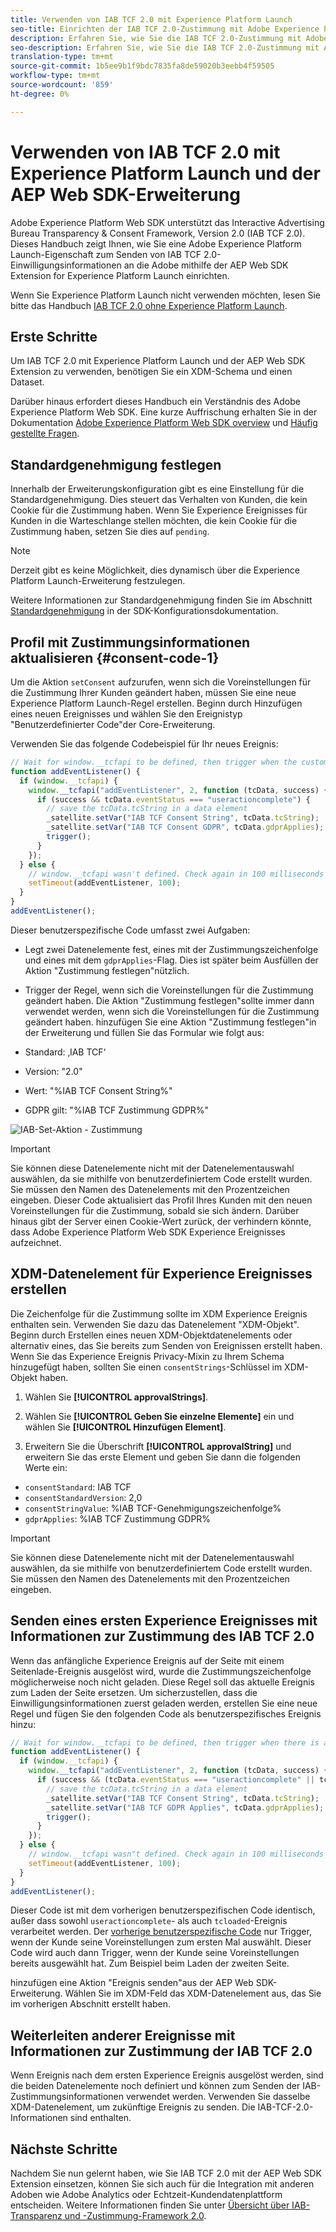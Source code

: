 ```yaml
---
title: Verwenden von IAB TCF 2.0 mit Experience Platform Launch
seo-title: Einrichten der IAB TCF 2.0-Zustimmung mit Adobe Experience Platform Launch und Adobe Experience Platform Web SDK
description: Erfahren Sie, wie Sie die IAB TCF 2.0-Zustimmung mit Adobe Experience Platform Launch und Adobe Experience Platform Web SDK einrichten.
seo-description: Erfahren Sie, wie Sie die IAB TCF 2.0-Zustimmung mit Adobe Experience Platform Launch und Adobe Experience Platform Web SDK einrichten.
translation-type: tm+mt
source-git-commit: 1b5ee9b1f9bdc7835fa8de59020b3eebb4f59505
workflow-type: tm+mt
source-wordcount: '859'
ht-degree: 0%

---
```



# Verwenden von IAB TCF 2.0 mit Experience Platform Launch und der AEP Web SDK-Erweiterung

Adobe Experience Platform Web SDK unterstützt das Interactive Advertising Bureau Transparency &amp; Consent Framework, Version 2.0 (IAB TCF 2.0). Dieses Handbuch zeigt Ihnen, wie Sie eine Adobe Experience Platform Launch-Eigenschaft zum Senden von IAB TCF 2.0-Einwilligungsinformationen an die Adobe mithilfe der AEP Web SDK Extension for Experience Platform Launch einrichten.

Wenn Sie Experience Platform Launch nicht verwenden möchten, lesen Sie bitte das Handbuch [IAB TCF 2.0 ohne Experience Platform Launch](./without-launch.md).

## Erste Schritte

Um IAB TCF 2.0 mit Experience Platform Launch und der AEP Web SDK Extension zu verwenden, benötigen Sie ein XDM-Schema und einen Dataset.

Darüber hinaus erfordert dieses Handbuch ein Verständnis des Adobe Experience Platform Web SDK. Eine kurze Auffrischung erhalten Sie in der Dokumentation [Adobe Experience Platform Web SDK overview](../../home.md) und [Häufig gestellte Fragen](../../web-sdk-faq.md).

## Standardgenehmigung festlegen

Innerhalb der Erweiterungskonfiguration gibt es eine Einstellung für die Standardgenehmigung. Dies steuert das Verhalten von Kunden, die kein Cookie für die Zustimmung haben. Wenn Sie Experience Ereignisses für Kunden in die Warteschlange stellen möchten, die kein Cookie für die Zustimmung haben, setzen Sie dies auf `pending`.

>[!NOTE]
>
>Derzeit gibt es keine Möglichkeit, dies dynamisch über die Experience Platform Launch-Erweiterung festzulegen.

Weitere Informationen zur Standardgenehmigung finden Sie im Abschnitt [Standardgenehmigung](../../fundamentals/configuring-the-sdk.md#default-consent) in der SDK-Konfigurationsdokumentation.

## Profil mit Zustimmungsinformationen aktualisieren {#consent-code-1}

Um die Aktion `setConsent` aufzurufen, wenn sich die Voreinstellungen für die Zustimmung Ihrer Kunden geändert haben, müssen Sie eine neue Experience Platform Launch-Regel erstellen. Beginn durch Hinzufügen eines neuen Ereignisses und wählen Sie den Ereignistyp &quot;Benutzerdefinierter Code&quot;der Core-Erweiterung.

Verwenden Sie das folgende Codebeispiel für Ihr neues Ereignis:

```javascript
// Wait for window.__tcfapi to be defined, then trigger when the customer has completed their consent and preferences.
function addEventListener() {
  if (window.__tcfapi) {
    window.__tcfapi("addEventListener", 2, function (tcData, success) {
      if (success && tcData.eventStatus === "useractioncomplete") {
        // save the tcData.tcString in a data element
        _satellite.setVar("IAB TCF Consent String", tcData.tcString);
        _satellite.setVar("IAB TCF Consent GDPR", tcData.gdprApplies);
        trigger();
      }
    });
  } else {
    // window.__tcfapi wasn't defined. Check again in 100 milliseconds
    setTimeout(addEventListener, 100);
  }
}
addEventListener();
```

Dieser benutzerspezifische Code umfasst zwei Aufgaben:

* Legt zwei Datenelemente fest, eines mit der Zustimmungszeichenfolge und eines mit dem `gdprApplies`-Flag. Dies ist später beim Ausfüllen der Aktion &quot;Zustimmung festlegen&quot;nützlich.

* Trigger der Regel, wenn sich die Voreinstellungen für die Zustimmung geändert haben. Die Aktion &quot;Zustimmung festlegen&quot;sollte immer dann verwendet werden, wenn sich die Voreinstellungen für die Zustimmung geändert haben. hinzufügen Sie eine Aktion &quot;Zustimmung festlegen&quot;in der Erweiterung und füllen Sie das Formular wie folgt aus:

* Standard: ‚IAB TCF‘
* Version: &quot;2.0&quot;
* Wert: &quot;%IAB TCF Consent String%&quot;
* GDPR gilt: &quot;%IAB TCF Zustimmung GDPR%&quot;

![IAB-Set-Aktion - Zustimmung](../../../assets/iab_set_consent_action.png)

>[!IMPORTANT]
>
>Sie können diese Datenelemente nicht mit der Datenelementauswahl auswählen, da sie mithilfe von benutzerdefiniertem Code erstellt wurden. Sie müssen den Namen des Datenelements mit den Prozentzeichen eingeben. Dieser Code aktualisiert das Profil Ihres Kunden mit den neuen Voreinstellungen für die Zustimmung, sobald sie sich ändern. Darüber hinaus gibt der Server einen Cookie-Wert zurück, der verhindern könnte, dass Adobe Experience Platform Web SDK Experience Ereignisses aufzeichnet.

## XDM-Datenelement für Experience Ereignisses erstellen

Die Zeichenfolge für die Zustimmung sollte im XDM Experience Ereignis enthalten sein. Verwenden Sie dazu das Datenelement &quot;XDM-Objekt&quot;. Beginn durch Erstellen eines neuen XDM-Objektdatenelements oder alternativ eines, das Sie bereits zum Senden von Ereignissen erstellt haben. Wenn Sie das Experience Ereignis Privacy-Mixin zu Ihrem Schema hinzugefügt haben, sollten Sie einen `consentStrings`-Schlüssel im XDM-Objekt haben.

1. Wählen Sie **[!UICONTROL approvalStrings]**.

1. Wählen Sie **[!UICONTROL Geben Sie einzelne Elemente]** ein und wählen Sie **[!UICONTROL Hinzufügen Element]**.

1. Erweitern Sie die Überschrift **[!UICONTROL approvalString]** und erweitern Sie das erste Element und geben Sie dann die folgenden Werte ein:

* `consentStandard`: IAB TCF
* `consentStandardVersion`: 2,0
* `consentStringValue`: %IAB TCF-Genehmigungszeichenfolge%
* `gdprApplies`: %IAB TCF Zustimmung GDPR%

>[!IMPORTANT]
>
>Sie können diese Datenelemente nicht mit der Datenelementauswahl auswählen, da sie mithilfe von benutzerdefiniertem Code erstellt wurden. Sie müssen den Namen des Datenelements mit den Prozentzeichen eingeben.

## Senden eines ersten Experience Ereignisses mit Informationen zur Zustimmung des IAB TCF 2.0

Wenn das anfängliche Experience Ereignis auf der Seite mit einem Seitenlade-Ereignis ausgelöst wird, wurde die Zustimmungszeichenfolge möglicherweise noch nicht geladen. Diese Regel soll das aktuelle Ereignis zum Laden der Seite ersetzen. Um sicherzustellen, dass die Einwilligungsinformationen zuerst geladen werden, erstellen Sie eine neue Regel und fügen Sie den folgenden Code als benutzerspezifisches Ereignis hinzu:

```javascript
// Wait for window.__tcfapi to be defined, then trigger when there is a consent string
function addEventListener() {
  if (window.__tcfapi) {
    window.__tcfapi("addEventListener", 2, function (tcData, success) {
      if (success && (tcData.eventStatus === "useractioncomplete" || tcData.eventStatus === "tcloaded")) {
        // save the tcData.tcString in a data element
        _satellite.setVar("IAB TCF Consent String", tcData.tcString);
        _satellite.setVar("IAB TCF GDPR Applies", tcData.gdprApplies);
        trigger();
      }
    });
  } else {
    // window.__tcfapi wasn"t defined. Check again in 100 milliseconds
    setTimeout(addEventListener, 100);
  }
}
addEventListener();
```

Dieser Code ist mit dem vorherigen benutzerspezifischen Code identisch, außer dass sowohl `useractioncomplete`- als auch `tcloaded`-Ereignis verarbeitet werden. Der [vorherige benutzerspezifische Code](#consent-code-1) nur Trigger, wenn der Kunde seine Voreinstellungen zum ersten Mal auswählt. Dieser Code wird auch dann Trigger, wenn der Kunde seine Voreinstellungen bereits ausgewählt hat. Zum Beispiel beim Laden der zweiten Seite.

hinzufügen eine Aktion &quot;Ereignis senden&quot;aus der AEP Web SDK-Erweiterung. Wählen Sie im XDM-Feld das XDM-Datenelement aus, das Sie im vorherigen Abschnitt erstellt haben.

## Weiterleiten anderer Ereignisse mit Informationen zur Zustimmung der IAB TCF 2.0

Wenn Ereignis nach dem ersten Experience Ereignis ausgelöst werden, sind die beiden Datenelemente noch definiert und können zum Senden der IAB-Zustimmungsinformationen verwendet werden. Verwenden Sie dasselbe XDM-Datenelement, um zukünftige Ereignis zu senden. Die IAB-TCF-2.0-Informationen sind enthalten.

## Nächste Schritte

Nachdem Sie nun gelernt haben, wie Sie IAB TCF 2.0 mit der AEP Web SDK Extension einsetzen, können Sie sich auch für die Integration mit anderen Adoben wie Adobe Analytics oder Echtzeit-Kundendatenplattform entscheiden. Weitere Informationen finden Sie unter [Übersicht über IAB-Transparenz und -Zustimmung-Framework 2.0](./overview.md).
